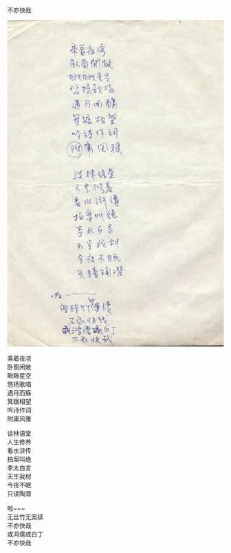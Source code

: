 不亦快哉

![page-1](../../image/%E6%96%87%E7%AB%A0/19xx-xx-xx_%E4%B8%8D%E4%BA%A6%E5%BF%AB%E5%93%89/page-1.jpg)

乘着夜凉<br>
卧窗闲敞<br>
瞅瞅星空<br>
悠扬歌唱<br>
遇月而觞<br>
箕踞相望<br>
吟诗作词<br>
附庸风雅

谈林语堂<br>
人生修养<br>
看水浒传<br>
拍案叫绝<br>
李太白言<br>
天生我材<br>
今夜不眠<br>
只读陶潜

啦~~~<br>
无丝竹无案牍<br>
不亦快哉<br>
或鸿儒或白丁<br>
不亦快哉
